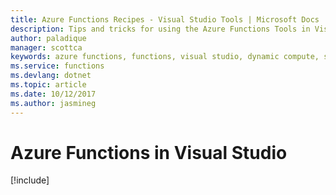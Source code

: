```yaml
---
title: Azure Functions Recipes - Visual Studio Tools | Microsoft Docs
description: Tips and tricks for using the Azure Functions Tools in Visual Studio
author: paladique
manager: scottca
keywords: azure functions, functions, visual studio, dynamic compute, serverless architecture
ms.service: functions
ms.devlang: dotnet
ms.topic: article
ms.date: 10/12/2017
ms.author: jasmineg
---
```


# Azure Functions in Visual Studio

[!include[](includes/visual-studio-function-tools.md)]
